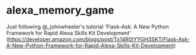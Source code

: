# alexa_memory_game
Just following @_johnwheeler's tutorial 'Flask-Ask: A New Python Framework for Rapid Alexa Skills Kit Development' (https://developer.amazon.com/blogs/post/Tx14R0IYYGH3SKT/Flask-Ask-A-New-Python-Framework-for-Rapid-Alexa-Skills-Kit-Development)
